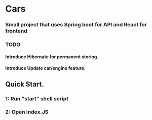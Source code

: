# Cars 
### Small project that uses Spring boot for API and React for frontend
### TODO
#### Introduce Hibernate for permanent storing.
#### Introduce Update car/engine feature.


## Quick Start.
### 1: Run "start" shell script
### 2: Open index.JS

 
